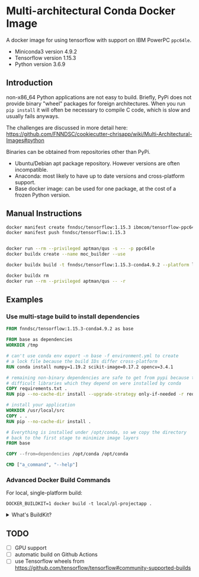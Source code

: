 # Multi-architectural Conda Docker Image

A docker image for using tensorflow with support on IBM PowerPC `ppc64le`.

- Miniconda3 version 4.9.2
- Tensorflow version 1.15.3
- Python version 3.6.9

## Introduction

non-x86_64 Python applications are not easy to build.
Briefly, PyPi does not provide binary "wheel" packages for foreign architectures.
When you run `pip install` it will often be necessary to compile C code,
which is slow and usually fails anyways.

The challenges are discussed in more detail here:
https://github.com/FNNDSC/cookiecutter-chrisapp/wiki/Multi-Architectural-Images#python

Binaries can be obtained from repositories other than PyPi.

- Ubuntu/Debian apt package repository. However versions are often incompatible.
- Anaconda: most likely to have up to date versions and cross-platform support.
- Base docker image: can be used for one package, at the cost of a frozen Python version.

## Manual Instructions

```bash
docker manifest create fnndsc/tensorflow:1.15.3 ibmcom/tensorflow-ppc64le:1.15.3 tensorflow/tensorflow:1.15.3
docker manifest push fnndsc/tensorflow:1.15.3


docker run --rm --privileged aptman/qus -s -- -p ppc64le
docker buildx create --name moc_builder --use

docker buildx build -t fnndsc/tensorflow:1.15.3-conda4.9.2 --platform linux/amd64,linux/ppc64le --push .

docker buildx rm
docker run --rm --privileged aptman/qus -- -r
```

## Examples

### Use multi-stage build to install dependencies

```Dockerfile
FROM fnndsc/tensorflow:1.15.3-conda4.9.2 as base

FROM base as dependencies
WORKDIR /tmp

# can't use conda env export -n base -f environment.yml to create
# a lock file because the build IDs differ cross-platform
RUN conda install numpy=1.19.2 scikit-image=0.17.2 opencv=3.4.1

# remaining non-binary dependencies are safe to get from pypi because the
# difficult libraries which they depend on were installed by conda
COPY requirements.txt .
RUN pip --no-cache-dir install --upgrade-strategy only-if-needed -r requirements.txt

# install your application
WORKDIR /usr/local/src
COPY . .
RUN pip --no-cache-dir install .

# Everything is installed under /opt/conda, so we copy the directory
# back to the first stage to minimize image layers
FROM base

COPY --from=dependencies /opt/conda /opt/conda

CMD ["a_command", "--help"]
```

### Advanced Docker Build Commands

For local, single-platform build:

```
DOCKER_BUILDKIT=1 docker build -t local/pl-projectapp .
```

<details>
<summary>What's BuildKit?</summary>

BuildKit is the next-generation image builder for Docker.

https://docs.docker.com/engine/reference/builder/#buildkit

Stages are parallelized, and <code>ADD</code> downloads are
cached based on the <code>ETag</code> HTTP header.

https://github.com/moby/moby/issues/15717#issuecomment-493854811

</details>

## TODO

- [ ] GPU support
- [ ] automatic build on Github Actions
- [ ] use Tensorflow wheels from https://github.com/tensorflow/tensorflow#community-supported-builds
